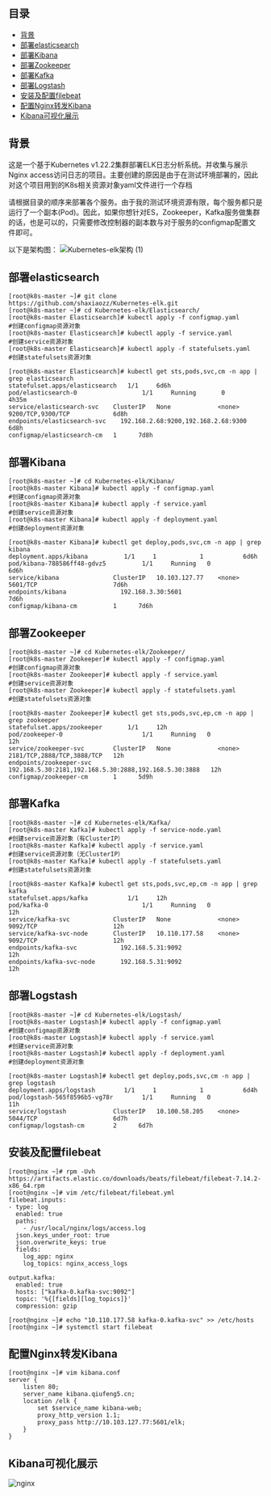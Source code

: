 ## 目录
- [背景](#背景)
- [部署elasticsearch](#部署elasticsearch)
- [部署Kibana](#部署Kibana)
- [部署Zookeeper](#部署Zookeeper)
- [部署Kafka](#部署Kafka)
- [部署Logstash](#部署Logstash)
- [安装及配置filebeat](#安装及配置filebeat)
- [配置Nginx转发Kibana](#配置Nginx转发Kibana)
- [Kibana可视化展示](#Kibana可视化展示)

## 背景
这是一个基于Kubernetes v1.22.2集群部署ELK日志分析系统。并收集与展示Nginx access访问日志的项目。主要创建的原因是由于在测试环境部署的，因此对这个项目用到的K8s相关资源对象yaml文件进行一个存档

请根据目录的顺序来部署各个服务。由于我的测试环境资源有限，每个服务都只是运行了一个副本(Pod)。因此，如果你想针对ES，Zookeeper，Kafka服务做集群的话，也是可以的，只需要修改控制器的副本数与对于服务的configmap配置文件即可。

以下是架构图：
![Kubernetes-elk架构 (1)](https://user-images.githubusercontent.com/43721571/145380271-4dd00308-4ce0-458a-96e8-9bd480575523.png)


## 部署elasticsearch
```
[root@k8s-master ~]# git clone https://github.com/shaxiaozz/Kubernetes-elk.git
[root@k8s-master ~]# cd Kubernetes-elk/Elasticsearch/
[root@k8s-master Elasticsearch]# kubectl apply -f configmap.yaml        #创建configmap资源对象
[root@k8s-master Elasticsearch]# kubectl apply -f service.yaml          #创建service资源对象
[root@k8s-master Elasticsearch]# kubectl apply -f statefulsets.yaml     #创建statefulsets资源对象

[root@k8s-master Elasticsearch]# kubectl get sts,pods,svc,cm -n app | grep elasticsearch
statefulset.apps/elasticsearch   1/1     6d6h
pod/elasticsearch-0                  1/1     Running       0                 4h35m
service/elasticsearch-svc    ClusterIP   None             <none>        9200/TCP,9300/TCP            6d8h
endpoints/elasticsearch-svc    192.168.2.68:9200,192.168.2.68:9300                     6d8h
configmap/elasticsearch-cm   1      7d8h
```

## 部署Kibana
```
[root@k8s-master ~]# cd Kubernetes-elk/Kibana/
[root@k8s-master Kibana]# kubectl apply -f configmap.yaml               #创建configmap资源对象
[root@k8s-master Kibana]# kubectl apply -f service.yaml                 #创建service资源对象
[root@k8s-master Kibana]# kubectl apply -f deployment.yaml              #创建deployment资源对象

[root@k8s-master Kibana]# kubectl get deploy,pods,svc,cm -n app | grep kibana
deployment.apps/kibana          1/1     1            1           6d6h
pod/kibana-788586ff48-gdvz5          1/1     Running   0                 6d6h
service/kibana               ClusterIP   10.103.127.77    <none>        5601/TCP                     7d6h
endpoints/kibana               192.168.3.30:5601                                       7d6h
configmap/kibana-cm          1      7d6h
```

## 部署Zookeeper
```
[root@k8s-master ~]# cd Kubernetes-elk/Zookeeper/
[root@k8s-master Zookeeper]# kubectl apply -f configmap.yaml            #创建configmap资源对象
[root@k8s-master Zookeeper]# kubectl apply -f service.yaml              #创建service资源对象
[root@k8s-master Zookeeper]# kubectl apply -f statefulsets.yaml         #创建statefulsets资源对象

[root@k8s-master Zookeeper]# kubectl get sts,pods,svc,ep,cm -n app | grep zookeeper
statefulset.apps/zookeeper       1/1     12h
pod/zookeeper-0                      1/1     Running   0                 12h
service/zookeeper-svc        ClusterIP   None             <none>        2181/TCP,2888/TCP,3888/TCP   12h
endpoints/zookeeper-svc        192.168.5.30:2181,192.168.5.30:2888,192.168.5.30:3888   12h
configmap/zookeeper-cm       1      5d9h
```

## 部署Kafka
```
[root@k8s-master ~]# cd Kubernetes-elk/Kafka/
[root@k8s-master Kafka]# kubectl apply -f service-node.yaml             #创建service资源对象（有ClusterIP）
[root@k8s-master Kafka]# kubectl apply -f service.yaml                  #创建service资源对象（无ClusterIP）
[root@k8s-master Kafka]# kubectl apply -f statefulsets.yaml             #创建statefulsets资源对象    

[root@k8s-master Kafka]# kubectl get sts,pods,svc,ep,cm -n app | grep kafka
statefulset.apps/kafka           1/1     12h
pod/kafka-0                          1/1     Running   0                 12h
service/kafka-svc            ClusterIP   None             <none>        9092/TCP                     12h
service/kafka-svc-node       ClusterIP   10.110.177.58    <none>        9092/TCP                     12h
endpoints/kafka-svc            192.168.5.31:9092                                       12h
endpoints/kafka-svc-node       192.168.5.31:9092                                       12h
```

## 部署Logstash
```
[root@k8s-master ~]# cd Kubernetes-elk/Logstash/
[root@k8s-master Logstash]# kubectl apply -f configmap.yaml               #创建configmap资源对象
[root@k8s-master Logstash]# kubectl apply -f service.yaml                 #创建service资源对象
[root@k8s-master Logstash]# kubectl apply -f deployment.yaml              #创建deployment资源对象

[root@k8s-master Logstash]# kubectl get deploy,pods,svc,cm -n app | grep logstash
deployment.apps/logstash        1/1     1            1           6d4h
pod/logstash-565f8596b5-vg78r        1/1     Running   0                 11h
service/logstash             ClusterIP   10.100.58.205    <none>        5044/TCP                     6d7h
configmap/logstash-cm        2      6d7h
```

## 安装及配置filebeat
```
[root@nginx ~]# rpm -Uvh https://artifacts.elastic.co/downloads/beats/filebeat/filebeat-7.14.2-x86_64.rpm
[root@nginx ~]# vim /etc/filebeat/filebeat.yml
filebeat.inputs:
- type: log
  enabled: true
  paths:
    - /usr/local/nginx/logs/access.log
  json.keys_under_root: true
  json.overwrite_keys: true
  fields:
    log_app: nginx
    log_topics: nginx_access_logs

output.kafka:
  enabled: true
  hosts: ["kafka-0.kafka-svc:9092"]
  topic: '%{[fields][log_topics]}'
  compression: gzip

[root@nginx ~]# echo "10.110.177.58 kafka-0.kafka-svc" >> /etc/hosts
[root@nginx ~]# systemctl start filebeat
```

## 配置Nginx转发Kibana
```
[root@nginx ~]# vim kibana.conf
server {
    listen 80;
    server_name kibana.qiufeng5.cn;
    location /elk {
        set $service_name kibana-web;
        proxy_http_version 1.1;
        proxy_pass http://10.103.127.77:5601/elk;
    }
}
```

## Kibana可视化展示
![nginx](https://user-images.githubusercontent.com/43721571/145190939-f4b758df-2706-4b16-9beb-25d49fce4205.png)

